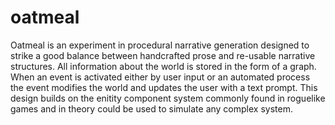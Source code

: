 # oatmeal
Oatmeal is an experiment in procedural narrative generation designed to strike a good balance between handcrafted prose and re-usable narrative structures.
All information about the world is stored in the form of a graph. When an event is activated either by user input or an automated process the event modifies the world and updates the user with a text prompt.
This design builds on the enitity component system commonly found in roguelike games and in theory could be used to simulate any complex system.

